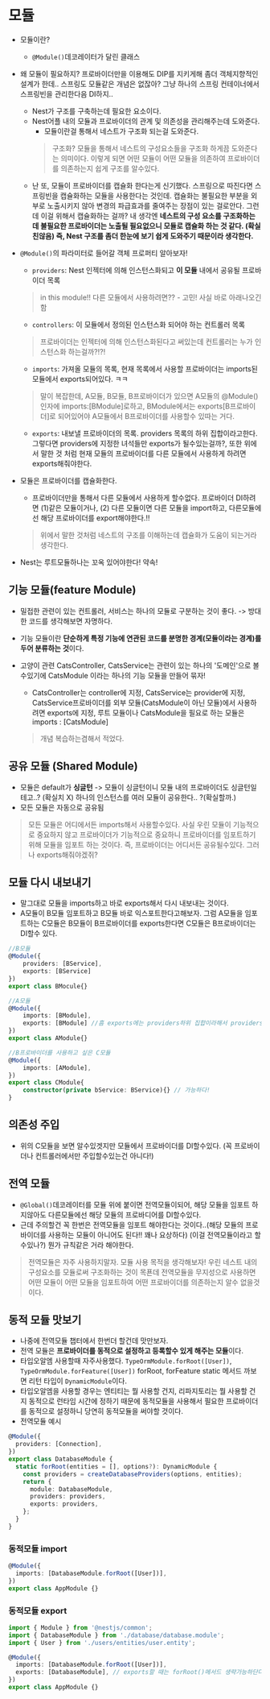 # 모듈

- 모듈이란?
    - `@Module()`데코레이터가 달린 클래스

- 왜 모듈이 필요하지? 프로바이더만을 이용해도 DIP를 지키게해 좀더 객체지향적인 설계가 한데.. 스프링도 모듈같은 개념은 없잖아? 그냥 하나의 스프링 컨테이너에서 스프링빈을 관리한다음 DI하지..
    - Nest가 구조를 구축하는데 필요한 요소이다.
    - Nest어플 내의 모듈과 프로바이더의 관계 및 의존성을 관리해주는데 도와준다.
        - 모듈이란걸 통해서 네스트가 구조화 되는걸 도와준다.
        > 구조화? 모듈을 통해서 네스트의 구성요소들을 구조화 하게끔 도와준다는 의미이다. 이렇게 되면 어떤 모듈이 어떤 모듈을 의존하여 프로바이더를 의존하는지 쉽게 구조를 알수있다.
    - 난 또, 모듈이 프로바이더를 캡슐화 한다는게 신기했다. 스프링으로 따진다면 스프링빈을 캡슐화하는 모듈을 사용한다는 것인데. 캡슐화는 불필요한 부분을 외부로 노출시키지 않아 변경의 파급효과를 줄여주는 장점이 있는 걸로안다. 그런데 이걸 위해서 캡슐화하는 걸까? 내 생각엔 **네스트의 구성 요소를 구조화하는데 불필요한 프로바이더는 노출될 필요없으니 모듈로 캡슐화 하는 것 같다. (확실친않음) 즉, Nest 구조를 좀더 한눈에 보기 쉽게 도와주기 때문이라 생각한다.**

- `@Module()`의 파라미터로 들어갈 객체 프로퍼티 알아보자!
    - `providers`: Nest 인젝터에 의해 인스턴스화되고 **이 모듈** 내에서 공유될 프로바이더 목록 
    > in this module!! 다른 모듈에서 사용하려면?? - 고민! 사실 바로 아래나오긴함
    - `controllers`: 이 모듈에서 정의된 인스턴스화 되어야 하는 컨트롤러 목록
    > 프로바이더는 인젝터에 의해 인스턴스화된다고 써있는데 컨트롤러는 누가 인스턴스화 하는걸까?!?!
    - `imports`: 가져올 모듈의 목록, 현재 목록에서 사용할 프로바이더는 imports된 모듈에서 exports되어있다. ㅋㅋ
    > 말이 복잡한데, A모듈, B모듈, B프로바이더가 있으면 A모듈의 @Module() 인자에 imports:[BModule]로하고, BModule에서는 exports[B프로바이더]로 되어있어야 A모듈에서 B프로바이더를 사용할수 있따는 거다.
    - `exports`: 내보낼 프로바이더의 목록. providers 목록의 하위 집합이라고한다. 그렇다면 providers에 지정한 녀석들만 exports가 될수있는걸까?, 또한 위에서 말한 것 처럼 현재 모듈의 프로바이더를 다른 모듈에서 사용하게 하려면 exports해줘야한다.

- 모듈은 프로바이더를 캡슐화한다.
    - 프로바이더만을 통해서 다른 모듈에서 사용하게 할수없다. 프로바이더 DI하려면 (1)같은 모듈이거나, (2) 다른 모듈이면 다른 모듈을 import하고, 다른모듈에선 해당 프로바이더를 export해야한다.!!

    > 위에서 말한 것처럼 네스트의 구조를 이해하는데 캡슐화가 도움이 되는거라 생각한다.

- Nest는 루트모듈하나는 꼬옥 있어야한다! 약속!

## 기능 모듈(feature Module)
- 밀접한 관련이 있는 컨트롤러, 서비스는 하나의 모듈로 구분하는 것이 좋다. -> 방대한 코드를 생각해보면 자명하다.
- 기능 모듈이란 **단순하게 특정 기능에 연관된 코드를 분명한 경계(모듈이라는 경계)를 두어 분류하는 것**이다.
- 고양이 관련 CatsController, CatsService는 관련이 있는 하나의 '도메인'으로 볼수있기에 CatsModule 이라는 하나의 기능 모듈을 만들어 묶자!
    - CatsController는 controller에 지정, CatsService는 provider에 지정, CatsService프로바이더를 외부 모듈(CatsModule이 아닌 모듈)에서 사용하려면 exports에 지정, 루트 모듈이나 CatsModule을 필요로 하는 모듈은 imports : [CatsModule] 

    > 개념 복습하는겸해서 적었다.

## 공유 모듈 (Shared Module)
- 모듈은 default가 **싱글턴** -> 모듈이 싱글턴이니 모듈 내의 프로바이더도 싱글턴일테고..? (확실치 X) 하나의 인스턴스를 여러 모듈이 공유한다.. ?(확실할까.)
- 모든 모듈은 자동으로 공유됨

> 모든 모듈은 어디에서든 imports해서 사용할수있다. 사실 우린 모듈이 기능적으로 중요하지 않고 프로바이더가 기능적으로 중요하니 프로바이더를 임포트하기 위해 모듈을 임포트 하는 것이다. 즉, 프로바이더는 어디서든 공유될수있다. 그러나 exports해줘야겠쥐?

## 모듈 다시 내보내기
- 말그대로 모듈을 imports하고 바로 exports해서 다시 내보내는 것이다.
- A모듈이 B모듈 임포트하고 B모듈 바로 익스포트한다고해보자. 그럼 A모듈을 임포트하는 C모듈은 B모듈이 B프로바이더를 exports한다면 C모듈은 B프로바이더는 DI할수 있다.

```typescript
//B모듈
@Module({
    providers: [BService],
    exports: [BService]
})
export class BMocule{}
```

```typescript
//A모듈
@Module({
    imports: [BModule],
    exports: [BModule] //흠 exports에는 providers하위 집합이라해서 providers목록의 녀석들만 올수있는줄알았는데 아니고만!
})
export class AModule{}
```

```typescript
//B프로바이더를 사용하고 싶은 C모듈
@Module({
    imports: [AModule],
})
export class CModule{
    constructor(private bService: BService){} // 가능하다!
}
```

## 의존성 주입
- 위의 C모듈을 보면 알수있겟지만 모듈에서 프로바이더를 DI할수있다. (꼭 프로바이더나 컨트롤러에서만 주입할수있는건 아니다!)

## 전역 모듈
- `@Global()`데코레이터를 모듈 위에 붙이면 전역모듈이되어, 해당 모듈을 임포트 하지않아도 다른모듈에선 해당 모듈의 프로바디어를 DI할수있다.
- 근데 주의할건 꼭 한번은 전역모듈을 임포트 해야한다는 것이다..(해당 모듈의 프로바이더를 사용하는 모듈이 아니어도 된다!! 꽤나 요상하다) (이걸 전역모듈이라고 할수있나?) 뭔가 규칙같은 거라 해야한다.

> 전역모듈은 자주 사용하지말자. 모듈 사용 목적을 생각해보자! 우린 네스트 내의 구성요소를 모듈로써 구조화하는 것이 목푠데 전역모듈을 무지성으로 사용하면 어떤 모듈이 어떤 모듈을 임포트하여 어떤 프로바이더를 의존하는지 알수 없을것이다.

## 동적 모듈 맛보기
- 나중에 전역모듈 챕터에서 한번더 할건데 맛만보자.
- 전역 모듈은 **프로바이더를 동적으로 설정하고 등록할수 있게 해주는 모듈**이다.
- 타입오알엠 사용할때 자주사용했다. `TypeOrmModule.forRoot([User])`, `TypeOrmModule.forFeature([User])` forRoot, forFeature static 메서드 까보면 리턴 타입이 `DynamicModule`이다.
- 타입오알엠을 사용할 경우는 엔티티는 뭘 사용할 건지, 리파지토리는 뭘 사용할 건지 동적으로 런타임 시간에 정하기 때문에 동적모듈을 사용해서 필요한 프로바이더를 동적으로 설정하니 당연히 동적모듈을 써야할 것이다.
- 전역모듈 예시
```typescript
@Module({
  providers: [Connection],
})
export class DatabaseModule {
  static forRoot(entities = [], options?): DynamicModule {
    const providers = createDatabaseProviders(options, entities);
    return {
      module: DatabaseModule,
      providers: providers,
      exports: providers,
    };
  }
}
```

### 동적모듈 import
```typescript
@Module({
  imports: [DatabaseModule.forRoot([User])],
})
export class AppModule {}
```

### 동적모듈 export
```typescript
import { Module } from '@nestjs/common';
import { DatabaseModule } from './database/database.module';
import { User } from './users/entities/user.entity';

@Module({
  imports: [DatabaseModule.forRoot([User])],
  exports: [DatabaseModule], // exports할 때는 forRoot()메서드 생략가능하단다!! 그래서 오늘 업무할때도 TypeOrmModule 만 exports했는데 기능이 동작한게 이거때문이군하!!
})
export class AppModule {}
```